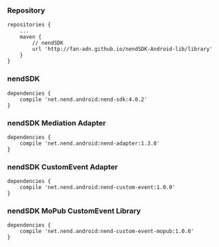 ### Repository

```
repositories {
    ...
    maven {
        // nendSDK
        url 'http://fan-adn.github.io/nendSDK-Android-lib/library'
    }
}
```

### nendSDK

```
dependencies {
    compile 'net.nend.android:nend-sdk:4.0.2'
}
```

### nendSDK Mediation Adapter

```
dependencies {
    compile 'net.nend.android:nend-adapter:1.3.0'
}
```

### nendSDK CustomEvent Adapter

```
dependencies {
    compile 'net.nend.android:nend-custom-event:1.0.0'
}
```

### nendSDK MoPub CustomEvent Library

```
dependencies {
    compile 'net.nend.android:nend-custom-event-mopub:1.0.0'
}
```
